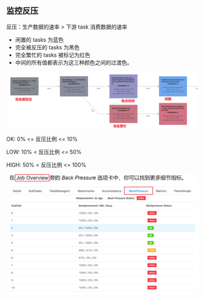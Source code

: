 

## 监控反压

反压：生产数据的速率 > 下游 task 消费数据的速率

- 闲置的 tasks 为蓝色
- 完全被反压的 tasks 为黑色
- 完全繁忙的 tasks 被标记为红色
- 中间的所有值都表示为这三种颜色之间的过渡色。

![image](https://raw.githubusercontent.com/YutingYao/DailyJupyter/main/imageSever/image.7sqj59ribgg.png)

OK: 0% <= 反压比例 <= 10%

LOW: 10% < 反压比例 <= 50%

HIGH: 50% < 反压比例 <= 100%

![image](https://raw.githubusercontent.com/YutingYao/DailyJupyter/main/imageSever/image.3thsuvygk1w0.png)